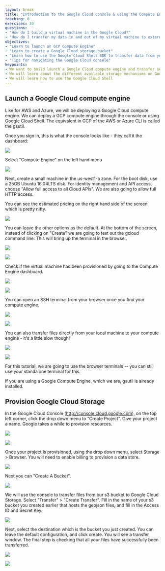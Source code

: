 ```yaml
---
layout: break
title: "Introduction to the Google Cloud console & using the Compute Engine API"
teaching: 0
exercises: 30
questions:
- "How do I build a virtual machine in the Google Cloud?"
- "How do I transfer my data in and out of my virtual machine to external cloud storage"
objectives:
- "Learn to launch an GCP Compute Engine"
- "Learn to create a Google Cloud storage bucket"
- "Learn how to use the Google Cloud Shell SDK to transfer data from your Compute Engine to Google Cloud Storage"
- "Tips for navigating the Google Cloud console"
keypoints:
- We want to build launch a Google Cloud compute engine and transfer some data into storage.
- We will learn about the different available storage mechanisms on Google Cloud. 
- We will learn how to use the Google Cloud Shell
---
```


## Launch a Google Cloud compute engine
Like for AWS and Azure, we will be deploying a Google Cloud compute engine. We can deploy a GCP compute engine through the console or using Google Cloud Shell. The equivalent in GCP of the AWS or Azure CLI is called the gsutil. 

Once you sign in, this is what the console looks like - they call it the dashboard: 

![](/cloud101_cloudproviders/fig/03-gcp-intro-0001.png)

Select "Compute Engine" on the left hand menu 

![](/cloud101_cloudproviders/fig/03-gcp-intro-0002.png)

Next, create a small machine in the us-west1-a zone. For the boot disk, use a 25GB Ubuntu 16.04LTS disk. For identity management and API access, choose "Allow full access to all Cloud APIs". We are also going to allow full HTTP access. 

You can see the estimated pricing on the right hand side of the screen which is pretty nifty. 

![](/cloud101_cloudproviders/fig/03-gcp-intro-0003.png)

You can leave the other options as the default. At the bottom of the screen, instead of clicking on "Create" we are going to test out the gcloud command line. This will bring up the terminal in the browser. 

![](/cloud101_cloudproviders/fig/03-gcp-intro-0004.png)

![](/cloud101_cloudproviders/fig/03-gcp-intro-0005.png)

Check if the virtual machine has been provisioned by going to the Compute Engine dashboard. 

![](/cloud101_cloudproviders/fig/03-gcp-intro-0006.png)

![](/cloud101_cloudproviders/fig/03-gcp-intro-0007.png)

You can open an SSH terminal from your browser once you find your compute engine. 

![](/cloud101_cloudproviders/fig/03-gcp-intro-0008.png)

![](/cloud101_cloudproviders/fig/03-gcp-intro-0009.png)

You can also transfer files directly from your local machine to your compute engine - it's a little slow though!

![](/cloud101_cloudproviders/fig/03-gcp-intro-0010.png)

![](/cloud101_cloudproviders/fig/03-gcp-intro-0011.png)

For this tutorial, we are going to use the browser terminals -- you can still use your standalone terminal for this. 

If you are using a Google Compute Engine, which we are, gsutil is already installed. 

## Provision Google Cloud Storage
In the Google Cloud Console (http://console.cloud.google.com), on the top left corner, click the drop down menu to "Create Project". Give your project a name. Google takes a while to provision resources. 

![](/cloud101_cloudproviders/fig/03-gcp-intro-0012.png)

![](/cloud101_cloudproviders/fig/03-gcp-intro-0013.png)

Once your project is provisioned, using the drop down menu, select Storage > Browser. You will need to enable billing to provision a data store. 

![](/cloud101_cloudproviders/fig/03-gcp-intro-0014.png)

Next you can "Create A Bucket". 

![](/cloud101_cloudproviders/fig/03-gcp-intro-0015.png)

We will use the console to transfer files from our s3 bucket to Google Cloud Storage. Select "Transfer" > "Create Transfer". Fill in the name of your s3 bucket you created earlier that hosts the geojson files, and fill in the Access ID and Secret Key. 

![](/cloud101_cloudproviders/fig/03-gcp-intro-0016.png)

Next, select the destination which is the bucket you just created. You can leave the default configuration, and click create. You will see a transfer window. The final step is checking that all your files have successfully been transferred. 

![](/cloud101_cloudproviders/fig/03-gcp-intro-0017.png)

![](/cloud101_cloudproviders/fig/03-gcp-intro-0018.png)


